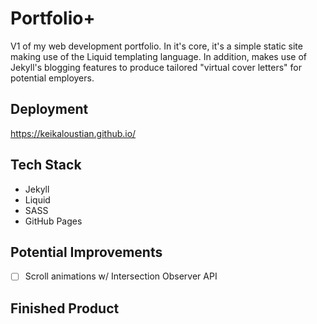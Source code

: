 # Portfolio+

V1 of my web development portfolio. In it's core, it's a simple static site making use of the Liquid templating language.
In addition, makes use of Jekyll's blogging features to produce tailored "virtual cover letters" for potential employers.

## Deployment

https://keikaloustian.github.io/

## Tech Stack

- Jekyll
- Liquid
- SASS
- GitHub Pages

## Potential Improvements
- [ ] Scroll animations w/ Intersection Observer API

## Finished Product
![]()
